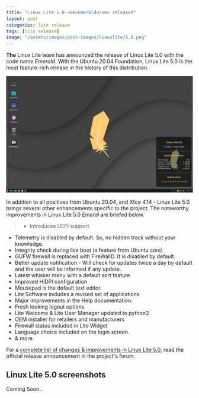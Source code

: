 ```yaml
---
title: "Linux Lite 5.0 <em>Emerald</em> released"
layout: post
categories: lite release
tags: [lite release]
image: "/assets/images/post-images/linuxlite/5.0.png"
---
```


**The** Linux Lite team has announced the release of Linux Lite 5.0 with the code name *Emerald*. With the Ubuntu 20.04 Foundation, Linux Lite 5.0 is the most feature-rich release in the history of this distribution.

![Linux Lite 5.0 Preview](/assets/images/post-images/linuxlite/5.0.png)

In addition to all positives from Ubuntu 20.04, and Xfce 4.14 - Linux Lite 5.0 brings several other enhancements specific to the project. The noteworthy improvements in Linux Lite 5.0 *Emeral* are briefed below.
> - Introduces UEFI support
- Telemetry is disabled by default. So, no hidden track without your knowledge.
- Integrity check during live boot (a feature from Ubuntu core)
- GUFW firewall is replaced with FireWallD. It is disabled by default.
- Better update notification - Will check for updates twice a day by default and the user will be informed if any update. 
- Latest whisker menu with a default sort feature
- Improved HiDPI configuration
- Mousepad is the default text editor.
- Lite Software includes a revised set of applications
- Major improvements in the Help documentation.
- Fresh looking logout options
- Lite Welcome & Lite User Manager updated to python3
- OEM installer for retailers and manufacturers
- Firewall status included in Lite Widget
- Language choice included on the login screen.
- & more.

For a [complete list of changes & improvements in Linux Lite 5.0](https://www.linuxliteos.com/forums/release-announcements/linux-lite-5-0-final-released/), read the official release announcement in the project's forum.

## Linux Lite 5.0 screenshots
Coming Soon..